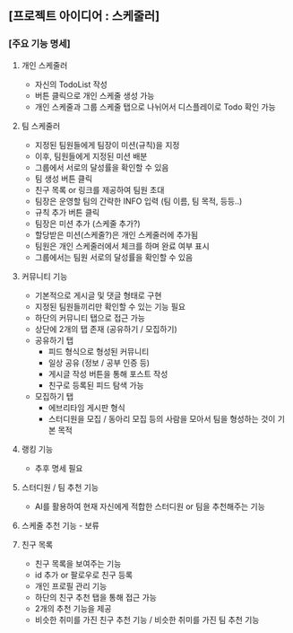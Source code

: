 ## [프로젝트 아이디어 : 스케줄러]

### [주요 기능 명세]

1. 개인 스케줄러

   - 자신의 TodoList 작성
   - 버튼 클릭으로 개인 스케줄 생성 가능
   - 개인 스케줄과 그룹 스케줄 탭으로 나뉘어서 디스플레이로 Todo 확인 가능

2. 팀 스케줄러
   - 지정된 팀원들에게 팀장이 미션(규칙)을 지정
   - 이후, 팀원들에게 지정된 미션 배분
   - 그룹에서 서로의 달성률을 확인할 수 있음
   - 팀 생성 버튼 클릭
   - 친구 목록 or 링크를 제공하여 팀원 초대
   - 팀장은 운영할 팀의 간략한 INFO 입력 (팀 이름, 팀 목적, 등등..)
   - 규칙 추가 버튼 클릭
   - 팀장은 미션 추가 (스케줄 추가?)
   - 할당받은 미션(스케줄?)은 개인 스케줄러에 추가됨
   - 팀원은 개인 스케줄러에서 체크를 하며 완료 여부 표시
   - 그룹에서는 팀원 서로의 달성률을 확인할 수 있음
3. 커뮤니티 기능
   - 기본적으로 게시글 및 댓글 형태로 구현
   - 지정된 팀원들끼리만 확인할 수 있는 기능 필요
   - 하단의 커뮤니티 탭으로 접근 가능
   - 상단에 2개의 탭 존재 (공유하기 / 모집하기)
   - 공유하기 탭
     - 피드 형식으로 형성된 커뮤니티
     - 일상 공유 (정보 / 공부 인증 등)
     - 게시글 작성 버튼을 통해 포스트 작성
     - 친구로 등록된 피드 탐색 가능
   - 모집하기 탭
     - 에브리타임 게시판 형식
     - 스터디원을 모집 / 동아리 모집 등의 사람을 모아서 팀을 형성하는 것이 기본 목적
4. 랭킹 기능
   - 추후 명세 필요
5. 스터디원 / 팀 추천 기능
   - AI를 활용하여 현재 자신에게 적합한 스터디원 or 팀을 추천해주는 기능
6. 스케줄 추천 기능 - 보류
7. 친구 목록
   - 친구 목록을 보여주는 기능
   - id 추가 or 팔로우로 친구 등록
   - 개인 프로필 관리 기능
   - 하단의 친구 추천 탭을 통해 접근 가능
   - 2개의 추천 기능을 제공
   - 비슷한 취미를 가진 친구 추천 기능 / 비슷한 취미를 가진 팀 추천 기능
